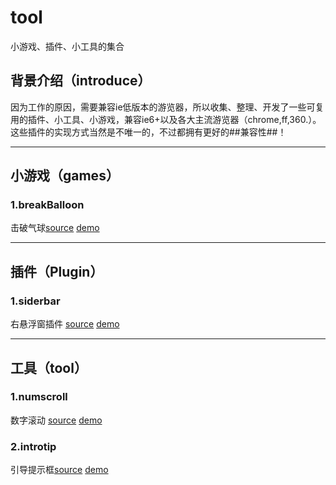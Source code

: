 # tool
小游戏、插件、小工具的集合

## 背景介绍（introduce）
因为工作的原因，需要兼容ie低版本的游览器，所以收集、整理、开发了一些可复用的插件、小工具、小游戏，兼容ie6+以及各大主流游览器（chrome,ff,360.）。这些插件的实现方式当然是不唯一的，不过都拥有更好的##兼容性##！ 

------

## 小游戏（games）
### 1.breakBalloon
击破气球[source](https://github.com/luuck/tool/tree/master/breakballoon)
[demo](https://luuck.github.io/tool/breakballoon/index.html)

-----
## 插件（Plugin）
### 1.siderbar
右悬浮窗插件 [source](https://github.com/luuck/tool/tree/master/siderbar)
[demo](https://luuck.github.io/tool/siderbar/siderbar.html)

------
## 工具（tool）
### 1.numscroll
数字滚动 [source](https://github.com/luuck/tool/tree/master/numscroll)
[demo](https://luuck.github.io/tool/numscroll/index.html)

### 2.introtip
引导提示框[source](https://github.com/luuck/tool/tree/master/introtip)
[demo](https://luuck.github.io/tool/introtip/index.html)